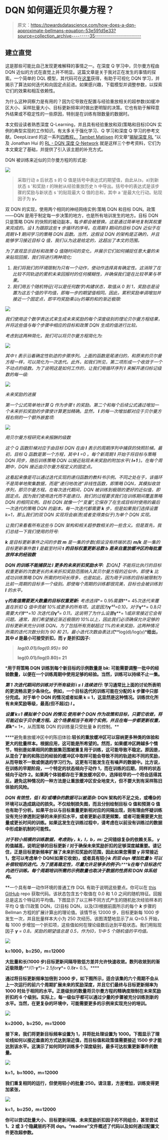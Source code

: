 # DQN 如何逼近贝尔曼方程？

> 原文：<https://towardsdatascience.com/how-does-a-dqn-approximate-bellmans-equation-53e591d5e33?source=collection_archive---------35----------------------->

## 建立直觉

这是那些可能比自己发现更难解释的事情之一。在深度 Q 学习中，贝尔曼方程由 DQN 近似的方式在直觉上并不明显。这篇文章是关于我对正在发生的事情的探索。一个简单的 DQL 模型，其代码可在[这里](https://github.com/kamfonas/DQN-Bellman)获得，有助于可视化 DQN 学习，并揭示了算法如何迭代和向固定点前进。如果感兴趣，下载模型并调整参数，以探索它们的效果和相互依赖性。

为什么这种洞察力是有用的？因为它导致在配置与经验重放相关的超参数(如缓冲区大小、采样批量大小、目标更新频率)时做出更明智的决策。它也有助于解释意外结果或不稳定性的一些原因，特别是在训练有限数量的数据时。

本文假设读者熟悉深度 Q-Learning，并且具有经验重放和双(策略和目标)DQN 实例的典型实现的工作知识。有太多关于强化学习、Q 学习和深度 Q 学习的参考文献。DeepLizard 的这一系列[四教程、](https://deeplizard.com/learn/video/xVkPh9E9GfE) [Tambet Matiisen](https://neuro.cs.ut.ee/author/tambet-matiisen/) 的文章“[揭秘深度 RL](https://neuro.cs.ut.ee/demystifying-deep-reinforcement-learning/) ”以及 Jonathan Hui 的 [RL - DQN 深度 Q-Network](https://jonathan-hui.medium.com/rl-dqn-deep-q-network-e207751f7ae4) 就是这样三个参考资料，它们为本文奠定了基础，并提供了引入该主题的补充方式。

DQN 被训练来近似的贝尔曼方程的形式是:

![](img/fa8697112e66c27688ea3bb5cada34d9.png)

> 采取行动 a 后状态 s 的 Q 值是括号中表达式的期望值，由此从(s，a)到新状态 s '和奖励 r 的映射从经验重放历史 h 中导出。括号中的表达式是该步骤的奖励与新状态 s '的贴现最大 Q 值的总和，其中 a '是最大化行动。贴现因子为 ***γ。***

双 DQN 的实现，使用两个相同的神经网络实例:策略 DQN 和目标 DQN。政策——DQN 是用于制定每一步决策的地方，也是所有培训发生的地方。目标 DQN 只是策略 DQN 的快照的被动副本，每*步都会被替换。这是通过简单地复制其权重来完成的。设 ***l*** 为跟踪这些 ***τ*** 步循环的序号。在周期 ***l*** 期间的目标 DQN 近似于在周期 ***l-1*** 期间学习的策略 DQN 函数。当然，这假设 DQN 的架构是正确的，并且能够学习接近目标 Q 值，我们认为这是给定的，这超出了本文的范围。*

*为了直观显示目标和政策 Q 值随时间的变化，并展示它们如何捕捉任意大量的未来贴现回报，我们将进行两种简化:*

1.  *我们将我们的环境限制为只有一个动作，使动作选择具有确定性。这消除了在比较不同轨迹的累积未来回报时的任何模糊性，并确保我们是在比较苹果与苹果。*
2.  *我们用五个随机特征(可以是任何数字)构建状态，取值从 0 到 1，奖励总是设置为这五个值的平均值，即每一步的期望值相同。因此，累积奖励单调增加并接近一个固定点，即平均奖励乘以γ的幂的和的渐近极限:*

*![](img/1f75ce85605b1c2ea5bce7686f0046d8.png)*

*我们使用这个数学表达式来生成未来奖励的每个深度级别的理论贝尔曼方程结果，并将这些值与每个步骤中相应的目标和政策 DQN 生成的值进行比较。*

*考虑到这两种简化，我们可以将贝尔曼方程简化为:*

*![](img/e909a9cdf4df91452ea7be34b5fdfa03.png)*

*其中 t 表示沿着确定性轨迹的步骤序列。上面的函数是尾递归的，和原来的贝尔曼方程一样，可以简化为一次迭代。此外，如我们所见，第二项形成一个收敛于一个不动点的级数。为了说明这是如何工作的，让我们用循环序列 ***l*** 来解开递归标记级数的每一级:*

*![](img/569eca4d9df29c26df33a9f92547e8c5.png)*

*未来奖励的进展*

*第一个公式简单地计算 Q 作为步骤 t 的奖励。第二个和每个后续公式通过增加一个未来折扣奖励的步骤使计算更加精确。显然， ***l*** 的每一次增加都对应于贝尔曼方程右侧的一个额外嵌套项:*

*![](img/483ff1019f8c72d4c5bbe337d6d52500.png)*

*用贝尔曼方程研究未来报酬的级数*

*这个 Q 函数阶梯对应于由目标 DQN 在由 ***l*** 表示的周期序列中捕获的快照阶梯。最初，目标 Q 函数是第一个方程，其中 ***l*** *=0* 。每个新周期 ***l*** 开始于将目标与策略 DQN 同步，随后训练策略 DQN 以接近贴现未来奖励的附加水平( ***l+1*** )。在每个周期中，DQN 接近由贝尔曼方程定义的固定点。*

*这看起来像是可以通过迭代实现的递归函数的教科书示例。不同之处在于，该循环不是简单地聚集数据，而是“递归地改进”非线性函数，即策略 DQN，其模拟收敛序列，即贝尔曼方程。在每次迭代期间，DQN 被训练到极限的更好的近似值，即固定点。因为我们使用迭代而不是递归，我们的过程要求我们在训练期间覆盖策略 DQN 的相同实例。目标 DQN 就像一个“变量”,它保存了在生成目标时使用的最后一次迭代的策略 DQN 的副本。每一次迭代都需要 ***k*** 步，但是如果我们选择设置 k=1，那么我们的双 DQN 实现将会崩溃(或者变得类似于)为单个 DQN 实现。*

*让我们来看看所有这些与 DQN 架构和相关超参数相关的一些含义。但是首先，我们总结一下我们使用的符号:*

****k*** 是目标更新事件之间的步数
***m*** 是一集的步数(假设没有终端状态)
***m/k*** 是一集的目标更新事件数
***l*** 是截至时间 ***t* 的目标权重更新总数
***b*** 是来自重放缓冲区的每批重放样本的经验数***

****DQN 的训练不能捕获比 l 更多的未来折扣奖励水平:***【DQN】不能将比执行的目标权重更新的次数更长的未来折扣奖励范围纳入其贝尔曼方程的近似中。即使 ***k*** 比成功训练策略 DQN 所需的时间长得多，也是如此，因为用于训练的目标被限制为比前一周期的目标多一个级别。即使每个周期的训练都很完美，目标也会被训练到 ***l*** 的水平。*

****γ的高值需要更大数量的目标权重更新:*** 考虑选择**= 0.95*需要***l****= 45*次迭代来覆盖在折扣 Q 值中贡献 10%或更多的所有项。这是因为***γ****⁴⁵=0.10*。对于***γ****= 0.8*只需要大约***l****=*10 次迭代自***γ****⁰= 0.11*。这说明了为什么设置***γ****= 1*或非常接近它会有问题。通常，我们希望接近渐近极限的 10%以上，因此我们必须确保允许足够的目标更新来充分训练 DQN。为了包括所有贡献超过 1%的未来奖励，这两种情况所需的迭代次数分别为 90 和 21。最小迭代次数由表达式***log(d)/log(γ)***给出，其中 ***d*** 是最小可接受折扣，而 ***γ*** 是折扣因子:**

> *****log(0.01)/log(0.95)= 90*****
> 
> **log(0.01)/log(0.80)= 21**

*****用于将策略 DQN 训练到每个新目标的示例数量是 b*k:*** 可能需要调整一批中的经验数量，以便在一个训练周期中使用足够的经验。当然，训练可以持续不止一集。**

*****第 1 次迭代期间的训练对于所有级别 i ≤ l 连续进行:*** 学习通常比上面的讨论所表明的更流畅且更少条块化。例如，一个目标迭代的训练可能在分配的 ***k*** 步骤中只部分完成。对于单个 DQN 的情况或者如果 k = 1，这显然是这种情况。训练优化所有未来奖励等级，最高(但不超过) ***l*** 。**

****设置 k=1 模拟单个 DQN 的情况:**使用单个 DQN 作为政策和目标，只要它收敛，将可能近似于贝尔曼方程。这个场景相当于有两个实例，并且在每一步都更新权重，即***k****= 1*，从而策略 DQN 的训练量只受批量 ***b*** 的控制。**

****避免重放缓冲区中的陈旧体验:**较长的重放缓冲区可以容纳更多种类的体验和更大的批量样本。根据应用，这可能是所希望的。然而，如果缓冲区跨越多个情节，特别是如果相同的数据集范围被重复用于训练，这可能导致不稳定。原因是，从混合了新的和陈旧的经验的缓冲区中取样可能会导致不同的轨迹和不同的奖励，从而导致不一致或倒退的学习行为。这更有可能发生在有噪声的数据中。比方说，在训练的早期阶段，一个特定的状态倾向于动作 1，而在训练的后期，同样的状态倾向于动作 2。如果两个体验都存在于重放缓冲区中，选择较早的一个将会适得其反。避免这种情况的一种方法是让重放缓冲区安全地变大，但不要大到有采样陈旧体验的风险。**

*****DQN 有效性，低 l 和/或嘈杂的数据可以被混杂:*** DQN 架构的不足之处，或嘈杂的环境可以造成跳动的损失。不仅绘制损失图，而且分别绘制目标 Q 值和预测 Q 值也有助于分析。如果平台以与目标重量更新相对应的间隔出现，则有理由怀疑训练没有充分渗透到足够的未来折扣水平，或者更新必须更频繁，或者可能需要更大批量或更长时间的训练。如果这发生在训练过程中，请考虑在以前没有训练过的数据中形成新机制的可能性。**

*****对于较小规模的训练数据，考虑到γ，k，l，b，m:*** 之间错综复杂的依赖关系， ***γ*** 的值越高，说明足够的目标更新 ***l*** 对于确保未来奖励折扣的足够深度越重要。请记住，正是目标更新频率扩展了未来折扣奖励的范围，因此如果您需要 ***γ*** 非常接近 1，您可以考虑单个 DQN(如果它收敛)，或者具有较小*k 的双 dqn 增加批量 ***b*** 可以补偿较短的迭代。为了提高稳定性，尽量允许足够多的例子***b*********k***在每个目标迭代内进行训练。每个周期培训所需的示例数量也取决于数据的性质和 DQN 体系结构。***

**一个具有单一动作环境的普通工作 DQL 有助于说明这些要点。你可以在 [this GitHub](https://github.com/kamfonas/DQN-Bellman) repo 获取代码。该状态包含五个取值在 0.0 和 1.0 之间的随机特征。回报总是这五个特征的平均值。下图显示了以三种不同方式产生的随机批次经验样本的平均 Q 值:(1)政策 DQN，(2)目标 DQN，以及(3)根据前面所示的每个 ***k*** 步骤的 Bellman 方程的扩展计算出的理论值。该情节长 12000 步，目标更新每 1000 步发生一次，并且批量样本大小为 250 次经历。该图清楚地显示了从 Q=0.5 开始，每 1000 步增加一个折扣项，这些值如何在理论级数后达到平稳状态。我们用贴现因子 ***γ*** *= 0.8。*奖励的期望值总是 0.5，作为(0，1)中 5 个随机值的平均值。**

**![](img/94c97ddd71dd020319231e68baeec017.png)**

**k=1000，b=250，m=12000**

**大批量和长(1000 步)目标更新间隔导致低方差并允许快速收敛。数列收敛到的渐近极限是***r***/(1-***γ****)= 2.5*for****γ****= 0.8****r****= 0.5。****

**通过将目标更新频率加倍到 2000 步，如下图所示，适合该集的六个周期不会从上一次运行的前六个周期扩展未来的奖励深度，并且它们最终与目标更新频率为 1000 时处于相同的水平。正是级别的数量将贝尔曼方程的精确度限制在未来奖励折扣的 6 个级别。实际上，每一级似乎都可以通过少量的步骤被充分训练到新的水平。当然，在更复杂的环境中，可能需要更多的示例来实现充分的培训。**

**![](img/b9dd07b9bca93cf8c775f8165da90824.png)**

**k=2000，b=250，m=12000**

**接下来，我们将更新目标频率设置为 1，并将批处理设置为 1000。下图显示了理论线如何以接近垂直的方式达到渐近值，而目标值和政策值需要接近 1500 步才能达到该水平。这演示了如何同时训练多个深度级别，最多可达权重更新事件的数量。**

**![](img/ded622e097fb6a5c4097729af7f248b3.png)**

**k=1，b=1000，m=12000**

**我们重复相同的运行，但使用较小的批量:250。请注意，方差增加，训练变得更加紧张，**

**![](img/9b3205e78bfd683ccad4b305d74011ec.png)**

**k=1，b=250，m=12000**

**你可以尝试批量大小、目标更新间隔、未来奖励折扣因子的不同组合，甚至尝试 1、2 或 3 个隐藏层的不同 dqn。“readme”文件概述了代码以及如何通过配置文件更改超参数。**